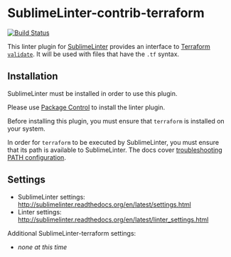 SublimeLinter-contrib-terraform
================================

[![Build Status](https://travis-ci.org/SublimeLinter/SublimeLinter-contrib-terraform.svg?branch=master)](https://travis-ci.org/SublimeLinter/SublimeLinter-contrib-terraform)

This linter plugin for [SublimeLinter](https://github.com/SublimeLinter/SublimeLinter) provides an interface to [Terraform `validate`](https://www.terraform.io/docs/commands/validate.html). It will be used with files that have the `.tf` syntax.

## Installation

SublimeLinter must be installed in order to use this plugin. 

Please use [Package Control](https://packagecontrol.io) to install the linter plugin.

Before installing this plugin, you must ensure that `terraform` is installed on your system.

In order for `terraform` to be executed by SublimeLinter, you must ensure that its path is available to SublimeLinter. The docs cover [troubleshooting PATH configuration](http://sublimelinter.readthedocs.io/en/latest/troubleshooting.html#finding-a-linter-executable).

## Settings

- SublimeLinter settings: http://sublimelinter.readthedocs.org/en/latest/settings.html
- Linter settings: http://sublimelinter.readthedocs.org/en/latest/linter_settings.html

Additional SublimeLinter-terraform settings:

- *none at this time*

